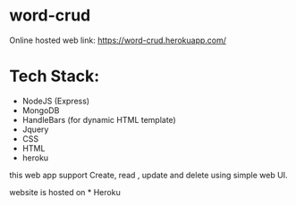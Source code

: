 # word-crud

Online hosted web link: https://word-crud.herokuapp.com/

# Tech Stack:
  * NodeJS (Express)
  * MongoDB 
  * HandleBars (for dynamic HTML template)
  * Jquery 
  * CSS
  * HTML
  * heroku
  
  
  this web app support Create, read , update and delete using simple web UI.
  
  website is hosted on * Heroku
  
